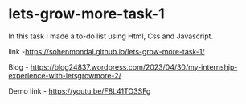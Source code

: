 # lets-grow-more-task-1

In this task I made a to-do list using Html, Css and Javascript.

link -https://sohenmondal.github.io/lets-grow-more-task-1/

Blog - https://blog24837.wordpress.com/2023/04/30/my-internship-experience-with-letsgrowmore-2/

Demo link - https://youtu.be/F8L41TO3SFg
